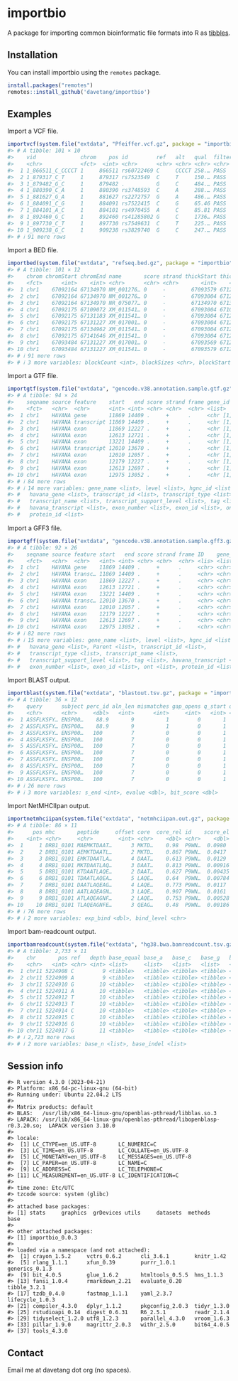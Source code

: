 
<!-- README.md is generated from README.Rmd. Please edit that file -->

# importbio

<!-- badges: start -->
<!-- badges: end -->

A package for importing common bioinformatic file formats into R as
[tibbles](https://r4ds.had.co.nz/tibbles.html).

## Installation

You can install importbio using the `remotes` package.

``` r
install.packages("remotes")
remotes::install_github('davetang/importbio')
```

## Examples

Import a VCF file.

``` r
importvcf(system.file("extdata", "Pfeiffer.vcf.gz", package = "importbio"))
#> # A tibble: 101 × 10
#>    vid              chrom    pos id         ref   alt   qual  filter info  type 
#>    <chr>            <fct>  <int> <chr>      <chr> <chr> <chr> <chr>  <chr> <chr>
#>  1 1_866511_C_CCCCT 1     866511 rs60722469 C     CCCCT 258.… PASS   AC=2… ins  
#>  2 1_879317_C_T     1     879317 rs7523549  C     T     150.… PASS   AC=1… snv  
#>  3 1_879482_G_C     1     879482 .          G     C     484.… PASS   AC=1… snv  
#>  4 1_880390_C_A     1     880390 rs3748593  C     A     288.… PASS   AC=1… snv  
#>  5 1_881627_G_A     1     881627 rs2272757  G     A     486.… PASS   AC=1… snv  
#>  6 1_884091_C_G     1     884091 rs7522415  C     G     65.46 PASS   AC=1… snv  
#>  7 1_884101_A_C     1     884101 rs4970455  A     C     85.81 PASS   AC=1… snv  
#>  8 1_892460_G_C     1     892460 rs41285802 G     C     1736… PASS   AC=1… snv  
#>  9 1_897730_C_T     1     897730 rs7549631  C     T     225.… PASS   AC=1… snv  
#> 10 1_909238_G_C     1     909238 rs3829740  G     C     247.… PASS   AC=1… snv  
#> # ℹ 91 more rows
```

Import a BED file.

``` r
importbed(system.file("extdata", "refseq.bed.gz", package = "importbio"))
#> # A tibble: 101 × 12
#>    chrom chromStart chromEnd name       score strand thickStart thickEnd itemRgb
#>    <fct>      <int>    <int> <chr>      <chr> <chr>       <int>    <int> <chr>  
#>  1 chr1    67092164 67134970 NM_001276… 0     -        67093579 67127240 0      
#>  2 chr1    67092164 67134970 NM_001276… 0     -        67093004 67127240 0      
#>  3 chr1    67092164 67134970 NR_075077… 0     -        67134970 67134970 0      
#>  4 chr1    67092175 67109072 XM_011541… 0     -        67093004 67103382 0      
#>  5 chr1    67092175 67131183 XM_011541… 0     -        67093004 67127240 0      
#>  6 chr1    67092175 67131227 XM_017001… 0     -        67093004 67127240 0      
#>  7 chr1    67092175 67134962 XM_011541… 0     -        67093004 67127240 0      
#>  8 chr1    67092175 67141646 XM_011541… 0     -        67093004 67127240 0      
#>  9 chr1    67093484 67131227 XM_017001… 0     -        67093569 67127240 0      
#> 10 chr1    67093484 67131227 XM_011541… 0     -        67093579 67127240 0      
#> # ℹ 91 more rows
#> # ℹ 3 more variables: blockCount <int>, blockSizes <chr>, blockStarts <chr>
```

Import a GTF file.

``` r
importgtf(system.file("extdata", "gencode.v38.annotation.sample.gtf.gz", package = "importbio"))
#> # A tibble: 94 × 24
#>    seqname source feature    start   end score strand frame gene_id   gene_type
#>    <fct>   <chr>  <chr>      <int> <int> <chr> <chr>  <chr> <list>    <list>   
#>  1 chr1    HAVANA gene       11869 14409 .     +      .     <chr [1]> <chr [1]>
#>  2 chr1    HAVANA transcript 11869 14409 .     +      .     <chr [1]> <chr [1]>
#>  3 chr1    HAVANA exon       11869 12227 .     +      .     <chr [1]> <chr [1]>
#>  4 chr1    HAVANA exon       12613 12721 .     +      .     <chr [1]> <chr [1]>
#>  5 chr1    HAVANA exon       13221 14409 .     +      .     <chr [1]> <chr [1]>
#>  6 chr1    HAVANA transcript 12010 13670 .     +      .     <chr [1]> <chr [1]>
#>  7 chr1    HAVANA exon       12010 12057 .     +      .     <chr [1]> <chr [1]>
#>  8 chr1    HAVANA exon       12179 12227 .     +      .     <chr [1]> <chr [1]>
#>  9 chr1    HAVANA exon       12613 12697 .     +      .     <chr [1]> <chr [1]>
#> 10 chr1    HAVANA exon       12975 13052 .     +      .     <chr [1]> <chr [1]>
#> # ℹ 84 more rows
#> # ℹ 14 more variables: gene_name <list>, level <list>, hgnc_id <list>,
#> #   havana_gene <list>, transcript_id <list>, transcript_type <list>,
#> #   transcript_name <list>, transcript_support_level <list>, tag <list>,
#> #   havana_transcript <list>, exon_number <list>, exon_id <list>, ont <list>,
#> #   protein_id <list>
```

Import a GFF3 file.

``` r
importgff(system.file("extdata", "gencode.v38.annotation.sample.gff3.gz", package = "importbio"))
#> # A tibble: 92 × 26
#>    seqname source feature start   end score strand frame ID    gene_id gene_type
#>    <fct>   <chr>  <chr>   <int> <int> <chr> <chr>  <chr> <lis> <list>  <list>   
#>  1 chr1    HAVANA gene    11869 14409 .     +      .     <chr> <chr>   <chr [1]>
#>  2 chr1    HAVANA transc… 11869 14409 .     +      .     <chr> <chr>   <chr [1]>
#>  3 chr1    HAVANA exon    11869 12227 .     +      .     <chr> <chr>   <chr [1]>
#>  4 chr1    HAVANA exon    12613 12721 .     +      .     <chr> <chr>   <chr [1]>
#>  5 chr1    HAVANA exon    13221 14409 .     +      .     <chr> <chr>   <chr [1]>
#>  6 chr1    HAVANA transc… 12010 13670 .     +      .     <chr> <chr>   <chr [1]>
#>  7 chr1    HAVANA exon    12010 12057 .     +      .     <chr> <chr>   <chr [1]>
#>  8 chr1    HAVANA exon    12179 12227 .     +      .     <chr> <chr>   <chr [1]>
#>  9 chr1    HAVANA exon    12613 12697 .     +      .     <chr> <chr>   <chr [1]>
#> 10 chr1    HAVANA exon    12975 13052 .     +      .     <chr> <chr>   <chr [1]>
#> # ℹ 82 more rows
#> # ℹ 15 more variables: gene_name <list>, level <list>, hgnc_id <list>,
#> #   havana_gene <list>, Parent <list>, transcript_id <list>,
#> #   transcript_type <list>, transcript_name <list>,
#> #   transcript_support_level <list>, tag <list>, havana_transcript <list>,
#> #   exon_number <list>, exon_id <list>, ont <list>, protein_id <list>
```

Import BLAST output.

``` r
importblast(system.file("extdata", "blastout.tsv.gz", package = "importbio"))
#> # A tibble: 36 × 12
#>    query      subject perc_id aln_len mismatches gap_opens q_start q_end s_start
#>    <chr>      <chr>     <dbl>   <int>      <int>     <int>   <int> <int>   <int>
#>  1 ASSFLKSFY… ENSP00…    88.9       9          1         0       1     9     710
#>  2 ASSFLKSFY… ENSP00…    88.9       9          1         0       1     9     710
#>  3 ASSFLKSFY… ENSP00…   100         7          0         0       1     7      58
#>  4 ASSFLKSFY… ENSP00…   100         7          0         0       1     7      58
#>  5 ASSFLKSFY… ENSP00…   100         7          0         0       1     7      58
#>  6 ASSFLKSFY… ENSP00…   100         7          0         0       1     7      58
#>  7 ASSFLKSFY… ENSP00…   100         7          0         0       1     7      58
#>  8 ASSFLKSFY… ENSP00…   100         7          0         0       1     7      58
#>  9 ASSFLKSFY… ENSP00…   100         7          0         0       1     7      58
#> 10 ASSFLKSFY… ENSP00…   100         7          0         0       1     7      58
#> # ℹ 26 more rows
#> # ℹ 3 more variables: s_end <int>, evalue <dbl>, bit_score <dbl>
```

Import NetMHCIIpan output.

``` r
importnetmhciipan(system.file("extdata", "netmhciipan.out.gz", package = "importbio"))
#> # A tibble: 86 × 11
#>      pos mhc       peptide     offset core  core_rel id    score_el perc_rank_el
#>    <int> <chr>     <chr>        <int> <chr>    <dbl> <chr>    <dbl>        <dbl>
#>  1     1 DRB1_0101 MAEMKTDAAT…      3 MKTD…    0.98  P9WN…  0.0980          9.99
#>  2     2 DRB1_0101 AEMKTDAATL…      2 MKTD…    0.867 P9WN…  0.0417         16.0 
#>  3     3 DRB1_0101 EMKTDAATLA…      4 DAAT…    0.613 P9WN…  0.0129         28.5 
#>  4     4 DRB1_0101 MKTDAATLAQ…      3 DAAT…    0.813 P9WN…  0.00916        33.4 
#>  5     5 DRB1_0101 KTDAATLAQE…      2 DAAT…    0.627 P9WN…  0.00435        45.8 
#>  6     6 DRB1_0101 TDAATLAQEA…      5 LAQE…    0.64  P9WN…  0.00784        35.7 
#>  7     7 DRB1_0101 DAATLAQEAG…      4 LAQE…    0.773 P9WN…  0.0117         29.8 
#>  8     8 DRB1_0101 AATLAQEAGN…      3 LAQE…    0.907 P9WN…  0.0161         25.6 
#>  9     9 DRB1_0101 ATLAQEAGNF…      2 LAQE…    0.753 P9WN…  0.00528        42.3 
#> 10    10 DRB1_0101 TLAQEAGNFE…      3 QEAG…    0.48  P9WN…  0.00186        63.6 
#> # ℹ 76 more rows
#> # ℹ 2 more variables: exp_bind <dbl>, bind_level <chr>
```

Import bam-readcount output.

``` r
importbamreadcount(system.file("extdata", "hg38.bwa.bamreadcount.tsv.gz", package = "importbio"))
#> # A tibble: 2,733 × 11
#>    chr       pos ref   depth base_equal base_a   base_c   base_g   base_t  
#>    <chr>   <int> <chr> <int> <list>     <list>   <list>   <list>   <list>  
#>  1 chr11 5224908 C         9 <tibble>   <tibble> <tibble> <tibble> <tibble>
#>  2 chr11 5224909 A         9 <tibble>   <tibble> <tibble> <tibble> <tibble>
#>  3 chr11 5224910 G        10 <tibble>   <tibble> <tibble> <tibble> <tibble>
#>  4 chr11 5224911 A        10 <tibble>   <tibble> <tibble> <tibble> <tibble>
#>  5 chr11 5224912 T        10 <tibble>   <tibble> <tibble> <tibble> <tibble>
#>  6 chr11 5224913 T        10 <tibble>   <tibble> <tibble> <tibble> <tibble>
#>  7 chr11 5224914 C        10 <tibble>   <tibble> <tibble> <tibble> <tibble>
#>  8 chr11 5224915 C        10 <tibble>   <tibble> <tibble> <tibble> <tibble>
#>  9 chr11 5224916 G        10 <tibble>   <tibble> <tibble> <tibble> <tibble>
#> 10 chr11 5224917 G        11 <tibble>   <tibble> <tibble> <tibble> <tibble>
#> # ℹ 2,723 more rows
#> # ℹ 2 more variables: base_n <list>, base_indel <list>
```

## Session info

    #> R version 4.3.0 (2023-04-21)
    #> Platform: x86_64-pc-linux-gnu (64-bit)
    #> Running under: Ubuntu 22.04.2 LTS
    #> 
    #> Matrix products: default
    #> BLAS:   /usr/lib/x86_64-linux-gnu/openblas-pthread/libblas.so.3 
    #> LAPACK: /usr/lib/x86_64-linux-gnu/openblas-pthread/libopenblasp-r0.3.20.so;  LAPACK version 3.10.0
    #> 
    #> locale:
    #>  [1] LC_CTYPE=en_US.UTF-8       LC_NUMERIC=C              
    #>  [3] LC_TIME=en_US.UTF-8        LC_COLLATE=en_US.UTF-8    
    #>  [5] LC_MONETARY=en_US.UTF-8    LC_MESSAGES=en_US.UTF-8   
    #>  [7] LC_PAPER=en_US.UTF-8       LC_NAME=C                 
    #>  [9] LC_ADDRESS=C               LC_TELEPHONE=C            
    #> [11] LC_MEASUREMENT=en_US.UTF-8 LC_IDENTIFICATION=C       
    #> 
    #> time zone: Etc/UTC
    #> tzcode source: system (glibc)
    #> 
    #> attached base packages:
    #> [1] stats     graphics  grDevices utils     datasets  methods   base     
    #> 
    #> other attached packages:
    #> [1] importbio_0.0.3
    #> 
    #> loaded via a namespace (and not attached):
    #>  [1] crayon_1.5.2     vctrs_0.6.2      cli_3.6.1        knitr_1.42      
    #>  [5] rlang_1.1.1      xfun_0.39        purrr_1.0.1      generics_0.1.3  
    #>  [9] bit_4.0.5        glue_1.6.2       htmltools_0.5.5  hms_1.1.3       
    #> [13] fansi_1.0.4      rmarkdown_2.21   evaluate_0.20    tibble_3.2.1    
    #> [17] tzdb_0.4.0       fastmap_1.1.1    yaml_2.3.7       lifecycle_1.0.3 
    #> [21] compiler_4.3.0   dplyr_1.1.2      pkgconfig_2.0.3  tidyr_1.3.0     
    #> [25] rstudioapi_0.14  digest_0.6.31    R6_2.5.1         readr_2.1.4     
    #> [29] tidyselect_1.2.0 utf8_1.2.3       parallel_4.3.0   vroom_1.6.3     
    #> [33] pillar_1.9.0     magrittr_2.0.3   withr_2.5.0      bit64_4.0.5     
    #> [37] tools_4.3.0

## Contact

Email me at davetang dot org (no spaces).
